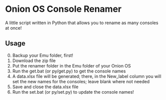 # Onion OS Console Renamer
A little script written in Python that allows you to rename as many consoles at once!

## Usage
0. Backup your Emu folder, first!
1. Download the zip file
2. Put the renamer folder in the Emu folder of your Onion OS
3. Run the get.bat (or py/get.py) to get the console names
4. A data.xlsx file will be generated; there, in the New_label column you will set the new names for the consoles; leave blank where not needed
5. Save and close the data.xlsx file
6. Run the set.bat (or py/set.py) to update the console names!